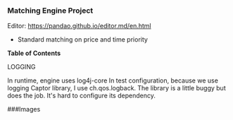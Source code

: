 ### Matching Engine Project

Editor:
https://pandao.github.io/editor.md/en.html

- Standard matching on price and time priority


**Table of Contents**

LOGGING

In runtime, engine uses log4j-core
In test configuration, because we use logging Captor library, 
I use ch.qos.logback. The library is a little buggy but does the job.
It's hard to configure its dependency.


###Images


